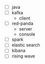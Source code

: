 - [ ] java
- [ ] kafka
  - client
- [ ] red-panda
  - server
  - console
- [ ] spark
- [ ] elastic search
- [ ] kibana
- [ ] rising wave